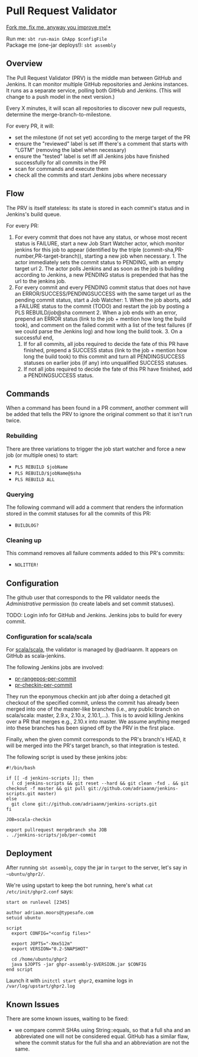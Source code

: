 # Pull Request Validator
[Fork me, fix me, anyway you improve me!](https://github.com/typesafehub/ghpullrequest-validator)[*](http://www.youtube.com/watch?v=rpRiSb_Ir-s)

Run me: `sbt run-main GhApp $configFile` <br>
Package me (one-jar deploys!): `sbt assembly`

## Overview
The Pull Request Validator (PRV) is the middle man between GitHub and Jenkins. It can monitor multiple GitHub repositories and Jenkins instances.
It runs as a separate service, polling both GitHub and Jenkins. (This will change to a push model in the next version.)

Every X minutes, it will scan all repositories to discover new pull requests, determine the merge-branch-to-milestone.

For every PR, it will:

  - set the milestone (if not set yet) according to the merge target of the PR
  - ensure the "reviewed" label is set iff there's a comment that starts with "LGTM" (removing the label when necessary)
  - ensure the "tested" label is set iff all Jenkins jobs have finished successfully for all commits in the PR
  - scan for commands and execute them
  - check all the commits and start Jenkins jobs where necessary



## Flow
The PRV is itself stateless: its state is stored in each commit's status and in Jenkins's build queue.

For every PR:

  1. For every commit that does not have any status, or whose most recent status is FAILURE,
  start a new Job Start Watcher actor, which monitor jenkins for this job to appear (identified by the triple (commit-sha,PR-number,PR-target-branch)),
  starting a new job when necessary.
    1. The actor immediately sets the commit status to PENDING, with an empty target url
    2. The actor polls Jenkins and as soon as the job is building according to Jenkins, a new PENDING status is prepended that has the url to the jenkins job.
  2. For every commit and every PENDING commit status that does not have an ERROR/SUCCESS/PENDINGSUCCESS with the same target url as the pending commit status,
  start a Job Watcher:
    1. When the job aborts, add a FAILURE status to the commit (TODO) and restart the job by posting a PLS REBUILD/$job@$sha comment
    2. When a job ends with an error, prepend an ERROR status (link to the job + mention how long the build took), and comment on the failed commit with a list of the test failures (if we could parse the Jenkins log) and how long the build took.
    3. On a successful end, 
      1. If for all commits, all jobs required to decide the fate of this PR have finished, prepend a SUCCESS status (link to the job + mention how long the build took) to this commit and turn all PENDINGSUCCESS statuses on earlier jobs (if any) into unqualified SUCCESS statuses.
      2. If not all jobs required to decide the fate of this PR have finished, add a PENDINGSUCCESS status.

## Commands
When a command has been found in a PR comment, another comment will be added that tells the PRV to ignore the original comment so that it isn't run twice.

### Rebuilding
There are three variations to trigger the job start watcher and force a new job (or multiple ones) to start:

  - `PLS REBUILD $jobName`
  - `PLS REBUILD/$jobName@$sha`
  - `PLS REBUILD ALL`


### Querying
The following command will add a comment that renders the information stored in the commit statuses for all the commits of this PR:

  - `BUILDLOG?`

### Cleaning up
This command removes all failure comments added to this PR's commits:

  - `NOLITTER!`

## Configuration
The github user that corresponds to the PR validator needs the *Administrative* permission (to create labels and set commit statuses).

TODO: Login info for GitHub and Jenkins. Jenkins jobs to build for every commit.

### Configuration for scala/scala
For [scala/scala](https://github.com/scala/scala), the validator is managed by @adriaanm.
It appears on GitHub as scala-jenkins.

The following Jenkins jobs are involved:

  - [pr-rangepos-per-commit](https://scala-webapps.epfl.ch/jenkins/job/pr-rangepos-per-commit/)
  - [pr-checkin-per-commit](https://scala-webapps.epfl.ch/jenkins/job/pr-checkin-per-commit/)

They run the eponymous checkin ant job after doing a detached git checkout of the specified commit, 
unless the commit has already been merged into one of the master-like branches 
(i.e., any public branch on scala/scala: master, 2.9.x, 2.10.x, 2.10.1,...). 
This is to avoid killing Jenkins over a PR that merges e.g., 2.10.x into master. 
We assume anything merged into these branches has been signed off by the PRV in the first place. 

Finally, when the given commit corresponds to the PR's branch's HEAD, it will be merged into the PR's target branch,
so that integration is tested.

The following script is used by these jenkins jobs:

```
#!/bin/bash

if [[ -d jenkins-scripts ]]; then
  ( cd jenkins-scripts && git reset --hard && git clean -fxd . && git checkout -f master && git pull git://github.com/adriaanm/jenkins-scripts.git master)
else
  git clone git://github.com/adriaanm/jenkins-scripts.git
fi

JOB=scala-checkin

export pullrequest mergebranch sha JOB
. ./jenkins-scripts/job/per-commit
```

## Deployment
After running `sbt assembly`, copy the jar in `target` to the server, let's say in `~ubuntu/ghpr2/`.

We're using upstart to keep the bot running, here's what `cat /etc/init/ghpr2.conf` says:

```
start on runlevel [2345]

author adriaan.moors@typesafe.com
setuid ubuntu

script
  export CONFIG="<config files>"

  export JOPTS="-Xmx512m"
  export VERSION="0.2-SNAPSHOT"

  cd /home/ubuntu/ghpr2
  java $JOPTS -jar ghpr-assembly-$VERSION.jar $CONFIG
end script
```

Launch it with `initctl start ghpr2`, examine logs in `/var/log/upstart/ghpr2.log`

## Known Issues
There are some known issues, waiting to be fixed:

  - we compare commit SHAs using String::equals, so that a full sha and an abbreviated one will not be considered equal. GitHub has a similar flaw, where the commit status for the full sha and an abbreviation are not the same.

